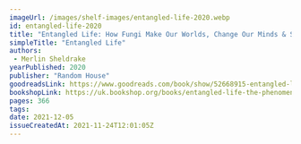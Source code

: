 ```yaml
---
imageUrl: /images/shelf-images/entangled-life-2020.webp
id: entangled-life-2020
title: "Entangled Life: How Fungi Make Our Worlds, Change Our Minds & Shape Our Futures"
simpleTitle: "Entangled Life"
authors: 
 - Merlin Sheldrake
yearPublished: 2020
publisher: "Random House"
goodreadsLink: https://www.goodreads.com/book/show/52668915-entangled-life
bookshopLink: https://uk.bookshop.org/books/entangled-life-the-phenomenal-sunday-times-bestseller-exploring-how-fungi-make-our-worlds-change-our-minds-and-shape-our-futur/9781784708276
pages: 366
tags: 
date: 2021-12-05
issueCreatedAt: 2021-11-24T12:01:05Z
---
```


